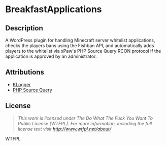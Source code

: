 # BreakfastApplications
## Description
A WordPress plugin for handling Minecraft server whitelist applications, checks the players bans using the Fishban API, and automatically adds players to the whitelist via xPaw's PHP Source Query RCON protocol if the application is approved by an administrator.

## Attributions
* <a href="https://github.com/katzgrau/KLogger" target="_blank">KLogger</a>
* <a href="https://github.com/xPaw/PHP-Source-Query-Class" target="_blank">PHP Source Query</a>

## License
>*This work is licensed under The Do What The Fuck You Want To Public License (WTFPL).
>For more information, including the full license text visit http://www.wtfpl.net/about/*

<a href="http://www.wtfpl.net/"><img
       src="http://www.wtfpl.net/wp-content/uploads/2012/12/wtfpl-badge-4.png"
       width="80" height="15" alt="WTFPL" /></a>